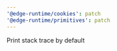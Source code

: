 ```yaml
---
'@edge-runtime/cookies': patch
'@edge-runtime/primitives': patch
---
```


Print stack trace by default
